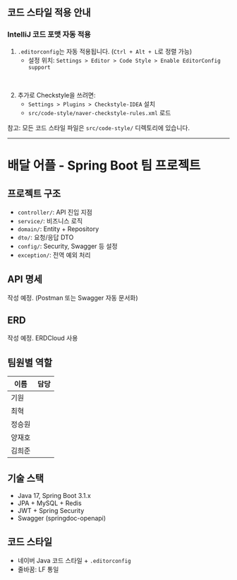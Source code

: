 ## 코드 스타일 적용 안내

### IntelliJ 코드 포맷 자동 적용

1. `.editorconfig`는 자동 적용됩니다. (`Ctrl + Alt + L`로 정렬 가능)
    - 설정 위치: `Settings > Editor > Code Style > Enable EditorConfig support`

<br>

2. 추가로 Checkstyle을 쓰려면:
    - `Settings > Plugins > Checkstyle-IDEA` 설치
    - `src/code-style/naver-checkstyle-rules.xml` 로드

참고: 모든 코드 스타일 파일은 `src/code-style/` 디렉토리에 있습니다.

---

# 배달 어플 - Spring Boot 팀 프로젝트

## 프로젝트 구조
- `controller/`: API 진입 지점
- `service/`: 비즈니스 로직
- `domain/`: Entity + Repository
- `dto/`: 요청/응답 DTO
- `config/`: Security, Swagger 등 설정
- `exception/`: 전역 예외 처리

## API 명세
작성 예정. (Postman 또는 Swagger 자동 문서화)

## ERD
작성 예정. ERDCloud 사용

## 팀원별 역할
| 이름  | 담당 |
|-----|---|
| 기원  |  |
| 최혁  |  |
| 정승원 |  |
| 양재호 |  |
| 김희준 |  |

## 기술 스택
- Java 17, Spring Boot 3.1.x
- JPA + MySQL + Redis
- JWT + Spring Security
- Swagger (springdoc-openapi)

## 코드 스타일
- 네이버 Java 코드 스타일 + `.editorconfig`
- 줄바꿈: LF 통일
